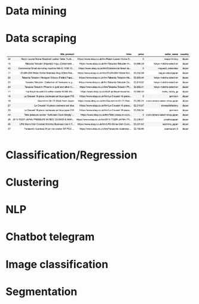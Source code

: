 # Data mining 

# Data scraping

![scraped_ebay.png](scraped_ebay.png)

# Classification/Regression


# Clustering 


# NLP 


# Chatbot telegram


# Image classification


# Segmentation 
